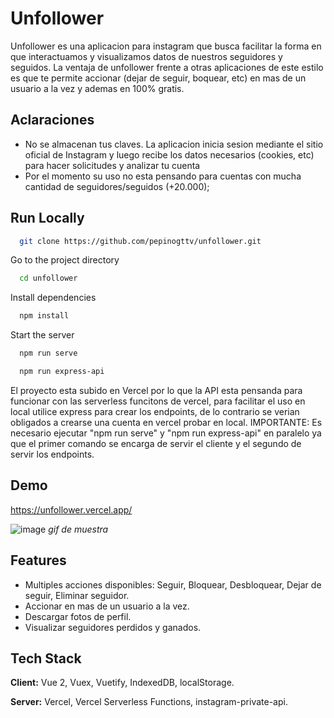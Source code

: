 # Unfollower

Unfollower es una aplicacion para instagram que busca facilitar la forma en que
interactuamos y visualizamos datos de nuestros seguidores y seguidos. La ventaja
de unfollower frente a otras aplicaciones de este estilo es que te permite accionar (dejar de seguir, boquear, etc)
en mas de un usuario a la vez y ademas en 100% gratis.

## Aclaraciones

- No se almacenan tus claves. La aplicacion inicia sesion mediante el sitio oficial de Instagram y luego recibe los datos necesarios (cookies, etc) para hacer solicitudes y analizar tu cuenta
- Por el momento su uso no esta pensando para cuentas con mucha cantidad de seguidores/seguidos (+20.000);

## Run Locally

```bash
  git clone https://github.com/pepinogttv/unfollower.git
```

Go to the project directory

```bash
  cd unfollower
```

Install dependencies

```bash
  npm install
```

Start the server

```bash
  npm run serve
```

```bash
  npm run express-api
```

El proyecto esta subido en Vercel por lo que la API esta pensanda para funcionar con
las serverless funcitons de vercel, para facilitar el uso en local utilice express
para crear los endpoints, de lo contrario se verian obligados a crearse una cuenta en vercel
probar en local.
IMPORTANTE: Es necesario ejecutar "npm run serve" y "npm run express-api" en paralelo
ya que el primer comando se encarga de servir el cliente y el segundo de servir los endpoints.

## Demo

https://unfollower.vercel.app/

![image](https://im3.ezgif.com/tmp/ezgif-3-ef81cbab32.gif)
_gif de muestra_

## Features

- Multiples acciones disponibles: Seguir, Bloquear, Desbloquear, Dejar de seguir, Eliminar seguidor.
- Accionar en mas de un usuario a la vez.
- Descargar fotos de perfil.
- Visualizar seguidores perdidos y ganados.

## Tech Stack

**Client:** Vue 2, Vuex, Vuetify, IndexedDB, localStorage.

**Server:** Vercel, Vercel Serverless Functions, instagram-private-api.
